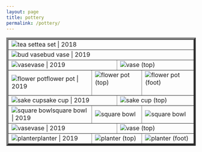 ```yaml
---
layout: page
title: pottery
permalink: /pottery/
---
```


<table style="width:100%" border="5">
  <tr>
    <td colspan="12"><img src="teaset1.JPG" alt="tea set">tea set | 2018</td>
  </tr>
  <tr>
    <td colspan="12"><img src="bud-vase.JPG" alt="bud vase">bud vase | 2019</td>
  </tr>
  <tr>
    <td colspan="6"><img src="vase1.JPG" alt="vase">vase | 2019</td>
    <td colspan="6"><img src="vase1_top.JPG" alt="vase (top)">&nbsp;</td>
  </tr>
  <tr>
    <td colspan="4"><img src="flower-pot.JPG" alt="flower pot">flower pot | 2019</td>
    <td colspan="4"><img src="flower-pot_top.JPG" alt="flower pot (top)">&nbsp;</td>
    <td colspan="4"><img src="flower-pot_foot.JPG" alt="flower pot (foot)">&nbsp;</td>
  </tr>
  <tr>
    <td colspan="6"><img src="sake-cup.JPG" alt="sake cup">sake cup | 2019</td>
    <td colspan="6"><img src="sake-cup_top.JPG" alt="sake cup (top)">&nbsp;</td>
  </tr>
  <tr>
    <td colspan="4"><img src="square-bowl.JPG" alt="square bowl">square bowl | 2019</td>
    <td colspan="4"><img src="square-bowl_top.JPG" alt="square bowl">&nbsp;</td>
    <td colspan="4"><img src="square-bowl_foot.JPG" alt="square bowl">&nbsp;</td>
  </tr>
  <tr>
    <td colspan="6"><img src="vase2.JPG" alt="vase">vase | 2019</td>
    <td colspan="6"><img src="vase2_top.JPG" alt="vase (top)">&nbsp;</td>
  </tr>
  <tr>
    <td colspan="4"><img src="planter1.JPG" alt="planter">planter | 2019</td>
    <td colspan="4"><img src="planter1_top.JPG" alt="planter (top)"></td>
    <td colspan="4"><img src="planter1_foot.JPG" alt="planter (foot)">&nbsp;</td>
  </tr>




</table>
<!--
![tea set](teaset1.JPG "tea set")
![bud vase](bud-vase.JPG "bud vase") ![sake cup](sake-cup.JPG "sake cup") -->
